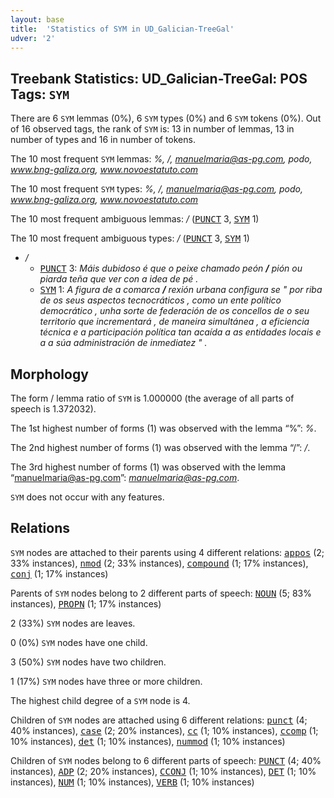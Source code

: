```yaml
---
layout: base
title:  'Statistics of SYM in UD_Galician-TreeGal'
udver: '2'
---
```


## Treebank Statistics: UD_Galician-TreeGal: POS Tags: `SYM`

There are 6 `SYM` lemmas (0%), 6 `SYM` types (0%) and 6 `SYM` tokens (0%).
Out of 16 observed tags, the rank of `SYM` is: 13 in number of lemmas, 13 in number of types and 16 in number of tokens.

The 10 most frequent `SYM` lemmas: <em>%, /, manuelmaria@as-pg.com, podo, www.bng-galiza.org, www.novoestatuto.com</em>

The 10 most frequent `SYM` types:  <em>%, /, manuelmaria@as-pg.com, podo, www.bng-galiza.org, www.novoestatuto.com</em>

The 10 most frequent ambiguous lemmas: <em>/</em> (<tt><a href="gl_treegal-pos-PUNCT.html">PUNCT</a></tt> 3, <tt><a href="gl_treegal-pos-SYM.html">SYM</a></tt> 1)

The 10 most frequent ambiguous types:  <em>/</em> (<tt><a href="gl_treegal-pos-PUNCT.html">PUNCT</a></tt> 3, <tt><a href="gl_treegal-pos-SYM.html">SYM</a></tt> 1)


* <em>/</em>
  * <tt><a href="gl_treegal-pos-PUNCT.html">PUNCT</a></tt> 3: <em>Máis dubidoso é que o peixe chamado peón <b>/</b> pión ou piarda teña que ver con a idea de pé .</em>
  * <tt><a href="gl_treegal-pos-SYM.html">SYM</a></tt> 1: <em>A figura de a comarca <b>/</b> rexión urbana configura se " por riba de os seus aspectos tecnocráticos , como un ente político democrático , unha sorte de federación de os concellos de o seu territorio que incrementará , de maneira simultánea , a eficiencia técnica e a participación política tan acaída a as entidades locais e a a súa administración de inmediatez " .</em>

## Morphology

The form / lemma ratio of `SYM` is 1.000000 (the average of all parts of speech is 1.372032).

The 1st highest number of forms (1) was observed with the lemma “%”: <em>%</em>.

The 2nd highest number of forms (1) was observed with the lemma “/”: <em>/</em>.

The 3rd highest number of forms (1) was observed with the lemma “manuelmaria@as-pg.com”: <em>manuelmaria@as-pg.com</em>.

`SYM` does not occur with any features.


## Relations

`SYM` nodes are attached to their parents using 4 different relations: <tt><a href="gl_treegal-dep-appos.html">appos</a></tt> (2; 33% instances), <tt><a href="gl_treegal-dep-nmod.html">nmod</a></tt> (2; 33% instances), <tt><a href="gl_treegal-dep-compound.html">compound</a></tt> (1; 17% instances), <tt><a href="gl_treegal-dep-conj.html">conj</a></tt> (1; 17% instances)

Parents of `SYM` nodes belong to 2 different parts of speech: <tt><a href="gl_treegal-pos-NOUN.html">NOUN</a></tt> (5; 83% instances), <tt><a href="gl_treegal-pos-PROPN.html">PROPN</a></tt> (1; 17% instances)

2 (33%) `SYM` nodes are leaves.

0 (0%) `SYM` nodes have one child.

3 (50%) `SYM` nodes have two children.

1 (17%) `SYM` nodes have three or more children.

The highest child degree of a `SYM` node is 4.

Children of `SYM` nodes are attached using 6 different relations: <tt><a href="gl_treegal-dep-punct.html">punct</a></tt> (4; 40% instances), <tt><a href="gl_treegal-dep-case.html">case</a></tt> (2; 20% instances), <tt><a href="gl_treegal-dep-cc.html">cc</a></tt> (1; 10% instances), <tt><a href="gl_treegal-dep-ccomp.html">ccomp</a></tt> (1; 10% instances), <tt><a href="gl_treegal-dep-det.html">det</a></tt> (1; 10% instances), <tt><a href="gl_treegal-dep-nummod.html">nummod</a></tt> (1; 10% instances)

Children of `SYM` nodes belong to 6 different parts of speech: <tt><a href="gl_treegal-pos-PUNCT.html">PUNCT</a></tt> (4; 40% instances), <tt><a href="gl_treegal-pos-ADP.html">ADP</a></tt> (2; 20% instances), <tt><a href="gl_treegal-pos-CCONJ.html">CCONJ</a></tt> (1; 10% instances), <tt><a href="gl_treegal-pos-DET.html">DET</a></tt> (1; 10% instances), <tt><a href="gl_treegal-pos-NUM.html">NUM</a></tt> (1; 10% instances), <tt><a href="gl_treegal-pos-VERB.html">VERB</a></tt> (1; 10% instances)

